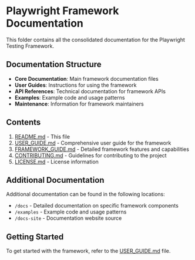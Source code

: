 <!-- Source: /Users/mzahirudeen/playwright-framework-dev/docs/README.md -->

# Playwright Framework Documentation

This folder contains all the consolidated documentation for the Playwright Testing Framework.

## Documentation Structure

- **Core Documentation**: Main framework documentation files
- **User Guides**: Instructions for using the framework
- **API References**: Technical documentation for framework APIs
- **Examples**: Example code and usage patterns
- **Maintenance**: Information for framework maintainers

## Contents

1. [README.md](README.md) - This file
2. [USER_GUIDE.md](USER_GUIDE.md) - Comprehensive user guide for the framework
3. [FRAMEWORK_GUIDE.md](FRAMEWORK_GUIDE.md) - Detailed framework features and capabilities
4. [CONTRIBUTING.md](CONTRIBUTING.md) - Guidelines for contributing to the project
5. [LICENSE.md](LICENSE.md) - License information

## Additional Documentation

Additional documentation can be found in the following locations:
- `/docs` - Detailed documentation on specific framework components
- `/examples` - Example code and usage patterns
- `/docs-site` - Documentation website source

## Getting Started

To get started with the framework, refer to the [USER_GUIDE.md](USER_GUIDE.md) file.